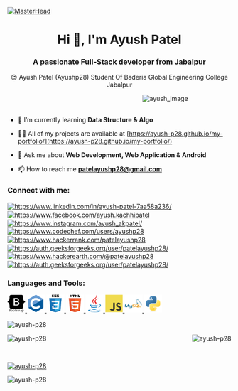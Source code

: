 [![MasterHead](https://1.bp.blogspot.com/-7A4WynwLsMw/XbBpCXG8fHI/AAAAAAAAMt4/uOa1bpLskYgrwGbllhSu2SDj_Mig8SXJQCLcBGAsYHQ/s1600/2000_600px.gif)](https://ayush-p28.github.io/my-portfolio/)

<h1 align="center">Hi 👋, I'm Ayush Patel</h1>
<h3 align="center">A passionate Full-Stack developer from Jabalpur</h3>
<p align="center">😍 Ayush Patel (Ayushp28) Student Of Baderia Global Engineering College Jabalpur</p>


<img align="right" width="200" src="https://blogger.googleusercontent.com/img/b/R29vZ2xl/AVvXsEjNlqOekl-Ondde9pDXNnNhGItc-WfEByntWN2yHQs9njQM-_KsreydXw2fffRSKoaVRuD6Fj3609TIYAZBcaGv8Y05GBgnBkf4KWn7DhF3zcjm_xpZIfdw2D8donsffXZnIYdaX7JMfs5Zbgq3dTXjHyrIlhISrwE8vNIHipWpaGaA7SN0whYnBJbB/s320/ayu.webp" alt="ayush_image">

<br><br>

- 🌱 I’m currently learning **Data Structure & Algo**

- 👨‍💻 All of my projects are available at [https://ayush-p28.github.io/my-portfolio/](https://ayush-p28.github.io/my-portfolio/)

- 💬 Ask me about **Web Development, Web Application & Android**

- 📫 How to reach me **patelayushp28@gmail.com**

<h3 align="left">Connect with me:</h3>
<p align="left">
<a href="https://linkedin.com/in/https://www.linkedin.com/in/ayush-patel-7aa58a236/" target="blank"><img align="center" src="https://raw.githubusercontent.com/rahuldkjain/github-profile-readme-generator/master/src/images/icons/Social/linked-in-alt.svg" alt="https://www.linkedin.com/in/ayush-patel-7aa58a236/" height="30" width="40" /></a>
<a href="https://fb.com/https://www.facebook.com/ayush.kachhipatel" target="blank"><img align="center" src="https://raw.githubusercontent.com/rahuldkjain/github-profile-readme-generator/master/src/images/icons/Social/facebook.svg" alt="https://www.facebook.com/ayush.kachhipatel" height="30" width="40" /></a>
<a href="https://instagram.com/https://www.instagram.com/ayush_akpatel/" target="blank"><img align="center" src="https://raw.githubusercontent.com/rahuldkjain/github-profile-readme-generator/master/src/images/icons/Social/instagram.svg" alt="https://www.instagram.com/ayush_akpatel/" height="30" width="40" /></a>
<a href="https://www.codechef.com/users/https://www.codechef.com/users/ayushp28" target="blank"><img align="center" src="https://cdn.jsdelivr.net/npm/simple-icons@3.1.0/icons/codechef.svg" alt="https://www.codechef.com/users/ayushp28" height="30" width="40" /></a>
<a href="https://www.hackerrank.com/https://www.hackerrank.com/patelayushp28" target="blank"><img align="center" src="https://raw.githubusercontent.com/rahuldkjain/github-profile-readme-generator/master/src/images/icons/Social/hackerrank.svg" alt="https://www.hackerrank.com/patelayushp28" height="30" width="40" /></a>
<a href="https://www.leetcode.com/https://auth.geeksforgeeks.org/user/patelayushp28/" target="blank"><img align="center" src="https://raw.githubusercontent.com/rahuldkjain/github-profile-readme-generator/master/src/images/icons/Social/leet-code.svg" alt="https://auth.geeksforgeeks.org/user/patelayushp28/" height="30" width="40" /></a>
<a href="https://www.hackerearth.com/https://www.hackerearth.com/@patelayushp28" target="blank"><img align="center" src="https://raw.githubusercontent.com/rahuldkjain/github-profile-readme-generator/master/src/images/icons/Social/hackerearth.svg" alt="https://www.hackerearth.com/@patelayushp28" height="30" width="40" /></a>
<a href="https://auth.geeksforgeeks.org/user/https://auth.geeksforgeeks.org/user/patelayushp28/" target="blank"><img align="center" src="https://raw.githubusercontent.com/rahuldkjain/github-profile-readme-generator/master/src/images/icons/Social/geeks-for-geeks.svg" alt="https://auth.geeksforgeeks.org/user/patelayushp28/" height="30" width="40" /></a>
</p>

<h3 align="left">Languages and Tools:</h3>
<p align="left"> <a href="https://getbootstrap.com" target="_blank" rel="noreferrer"> <img src="https://raw.githubusercontent.com/devicons/devicon/master/icons/bootstrap/bootstrap-plain-wordmark.svg" alt="bootstrap" width="40" height="40"/> </a> <a href="https://www.cprogramming.com/" target="_blank" rel="noreferrer"> <img src="https://raw.githubusercontent.com/devicons/devicon/master/icons/c/c-original.svg" alt="c" width="40" height="40"/> </a> <a href="https://www.w3schools.com/css/" target="_blank" rel="noreferrer"> <img src="https://raw.githubusercontent.com/devicons/devicon/master/icons/css3/css3-original-wordmark.svg" alt="css3" width="40" height="40"/> </a> <a href="https://www.w3.org/html/" target="_blank" rel="noreferrer"> <img src="https://raw.githubusercontent.com/devicons/devicon/master/icons/html5/html5-original-wordmark.svg" alt="html5" width="40" height="40"/> </a> <a href="https://www.java.com" target="_blank" rel="noreferrer"> <img src="https://raw.githubusercontent.com/devicons/devicon/master/icons/java/java-original.svg" alt="java" width="40" height="40"/> </a> <a href="https://developer.mozilla.org/en-US/docs/Web/JavaScript" target="_blank" rel="noreferrer"> <img src="https://raw.githubusercontent.com/devicons/devicon/master/icons/javascript/javascript-original.svg" alt="javascript" width="40" height="40"/> </a> <a href="https://www.mysql.com/" target="_blank" rel="noreferrer"> <img src="https://raw.githubusercontent.com/devicons/devicon/master/icons/mysql/mysql-original-wordmark.svg" alt="mysql" width="40" height="40"/> </a> <a href="https://www.python.org" target="_blank" rel="noreferrer"> <img src="https://raw.githubusercontent.com/devicons/devicon/master/icons/python/python-original.svg" alt="python" width="40" height="40"/> </a> </p>

<p><img align="center" src="https://github-readme-stats.vercel.app/api/top-langs?username=ayush-p28&show_icons=true&locale=en&layout=compact" alt="ayush-p28" /></p>

<p align="center">
<img align="left" src="https://github-readme-streak-stats.herokuapp.com/?user=ayush-p28&" alt="ayush-p28" /><img align="right" src="https://github-readme-stats.vercel.app/api?username=ayush-p28&show_icons=true&locale=en" alt="ayush-p28" />
</p>
<br><p></p><br>


<!--trophy-->
<p align="left"> <a href="https://github.com/ryo-ma/github-profile-trophy"><img src="https://github-profile-trophy.vercel.app/?username=ayush-p28" alt="ayush-p28" /></a> </p>

<!--profile viewa-->
<p align="left"> <img src="https://komarev.com/ghpvc/?username=ayush-p28&label=Profile%20views&color=0e75b6&style=flat" alt="ayush-p28" /> </p>


